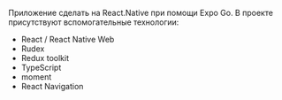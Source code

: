 
Приложение сделать на React.Native при помощи Expo Go.
В проекте присутствуют вспомогательные технологии:
- React / React Native Web
- Rudex
- Redux toolkit
- TypeScript
- moment
- React Navigation

